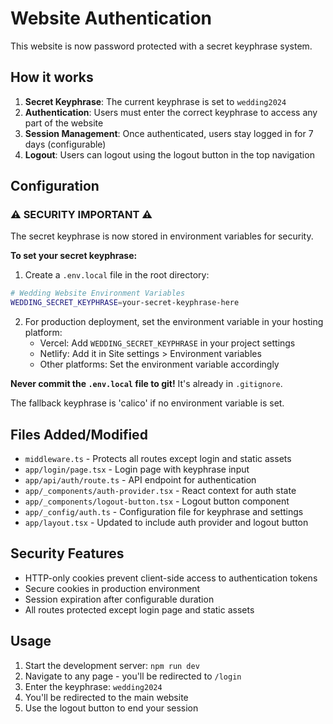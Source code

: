 # Website Authentication

This website is now password protected with a secret keyphrase system.

## How it works

1. **Secret Keyphrase**: The current keyphrase is set to `wedding2024`
2. **Authentication**: Users must enter the correct keyphrase to access any part of the website
3. **Session Management**: Once authenticated, users stay logged in for 7 days (configurable)
4. **Logout**: Users can logout using the logout button in the top navigation

## Configuration

### ⚠️ SECURITY IMPORTANT ⚠️

The secret keyphrase is now stored in environment variables for security.

**To set your secret keyphrase:**

1. Create a `.env.local` file in the root directory:

```bash
# Wedding Website Environment Variables
WEDDING_SECRET_KEYPHRASE=your-secret-keyphrase-here
```

2. For production deployment, set the environment variable in your hosting platform:
   - Vercel: Add `WEDDING_SECRET_KEYPHRASE` in your project settings
   - Netlify: Add it in Site settings > Environment variables
   - Other platforms: Set the environment variable accordingly

**Never commit the `.env.local` file to git!** It's already in `.gitignore`.

The fallback keyphrase is 'calico' if no environment variable is set.

## Files Added/Modified

- `middleware.ts` - Protects all routes except login and static assets
- `app/login/page.tsx` - Login page with keyphrase input
- `app/api/auth/route.ts` - API endpoint for authentication
- `app/_components/auth-provider.tsx` - React context for auth state
- `app/_components/logout-button.tsx` - Logout button component
- `app/_config/auth.ts` - Configuration file for keyphrase and settings
- `app/layout.tsx` - Updated to include auth provider and logout button

## Security Features

- HTTP-only cookies prevent client-side access to authentication tokens
- Secure cookies in production environment
- Session expiration after configurable duration
- All routes protected except login page and static assets

## Usage

1. Start the development server: `npm run dev`
2. Navigate to any page - you'll be redirected to `/login`
3. Enter the keyphrase: `wedding2024`
4. You'll be redirected to the main website
5. Use the logout button to end your session
